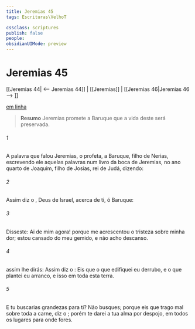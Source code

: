 ```yaml
---
title: Jeremias 45
tags: Escrituras\VelhoT

cssclass: scriptures
publish: false
people:
obsidianUIMode: preview
---
```


# Jeremias 45
[[Jeremias 44| <-- Jeremias 44]] | [[Jeremias]] | [[Jeremias 46|Jeremias 46 --> ]]

[em linha](https://churchofjesuschrist.org/study/scriptures/ot/jer/45?lang=por)

> __Resumo__
Jeremias promete a Baruque que a vida deste será preservada.

###### 1 
A palavra que falou Jeremias, o profeta, a Baruque, filho de Nerias, escrevendo ele aquelas palavras num livro da boca de Jeremias, no ano quarto de Joaquim, filho de Josias, rei de Judá, dizendo:

###### 2 
Assim diz o , Deus de Israel, acerca de ti, ó Baruque:

###### 3 
Disseste: Ai de mim agora! porque me acrescentou o  tristeza sobre minha dor;  estou cansado do meu gemido, e não acho descanso.

###### 4 
 assim lhe dirás: Assim diz o : Eis que o que edifiquei eu derrubo, e o que plantei eu arranco, e isso em toda esta terra.

###### 5 
E tu buscarias grandezas para ti? Não  busques; porque eis que trago mal sobre toda a carne, diz o ; porém te darei a tua alma por despojo, em todos os lugares para onde fores.

